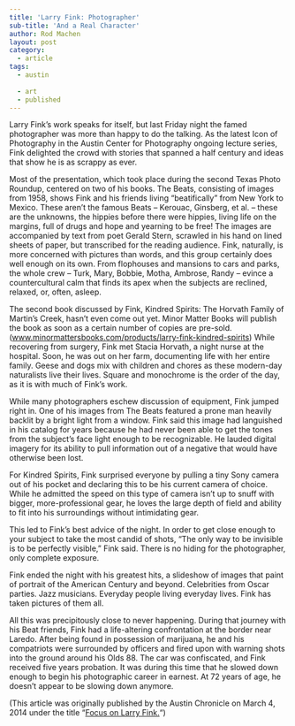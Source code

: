 ```yaml
---
title: 'Larry Fink: Photographer'
sub-title: 'And a Real Character'
author: Rod Machen
layout: post
category:
  - article
tags:
  - austin
  
  - art
  - published
---
```

<p dir="ltr">
  <!-- <img class="alignright size-full wp-image-444" alt="Larry Fink" src="http://words.rodmachen.com/wp-content/uploads/2014/03/Larry-Fink.jpg" width="320" height="320" /> -->Larry Fink&#8217;s work speaks for itself, but last Friday night the famed photographer was more than happy to do the talking. As the latest Icon of Photography in the Austin Center for Photography ongoing lecture series, Fink delighted the crowd with stories that spanned a half century and ideas that show he is as scrappy as ever.<!--more-->
</p>

<p dir="ltr">
  Most of the presentation, which took place during the second Texas Photo Roundup, centered on two of his books. The Beats, consisting of images from 1958, shows Fink and his friends living &#8220;beatifically&#8221; from New York to Mexico. These aren&#8217;t the famous Beats – Kerouac, Ginsberg, et al. – these are the unknowns, the hippies before there were hippies, living life on the margins, full of drugs and hope and yearning to be free! The images are accompanied by text from poet Gerald Stern, scrawled in his hand on lined sheets of paper, but transcribed for the reading audience. Fink, naturally, is more concerned with pictures than words, and this group certainly does well enough on its own. From flophouses and mansions to cars and parks, the whole crew – Turk, Mary, Bobbie, Motha, Ambrose, Randy – evince a countercultural calm that finds its apex when the subjects are reclined, relaxed, or, often, asleep.
</p>

<p dir="ltr">
  The second book discussed by Fink, Kindred Spirits: The Horvath Family of Martin&#8217;s Creek, hasn&#8217;t even come out yet. Minor Matter Books will publish the book as soon as a certain number of copies are pre-sold. (<a href="www.minormattersbooks.com/products/larry-fink-kindred-spirits" target="_blank">www.minormattersbooks.com/products/larry-fink-kindred-spirits</a>) While recovering from surgery, Fink met Stacia Horvath, a night nurse at the hospital. Soon, he was out on her farm, documenting life with her entire family. Geese and dogs mix with children and chores as these modern-day naturalists live their lives. Square and monochrome is the order of the day, as it is with much of Fink&#8217;s work.
</p>

<p dir="ltr">
  While many photographers eschew discussion of equipment, Fink jumped right in. One of his images from The Beats featured a prone man heavily backlit by a bright light from a window. Fink said this image had languished in his catalog for years because he had never been able to get the tones from the subject&#8217;s face light enough to be recognizable. He lauded digital imagery for its ability to pull information out of a negative that would have otherwise been lost.
</p>

<p dir="ltr">
  For Kindred Spirits, Fink surprised everyone by pulling a tiny Sony camera out of his pocket and declaring this to be his current camera of choice. While he admitted the speed on this type of camera isn&#8217;t up to snuff with bigger, more-professional gear, he loves the large depth of field and ability to fit into his surroundings without intimidating gear.
</p>

<p dir="ltr">
  This led to Fink’s best advice of the night. In order to get close enough to your subject to take the most candid of shots, &#8220;The only way to be invisible is to be perfectly visible,&#8221; Fink said. There is no hiding for the photographer, only complete exposure.
</p>

<p dir="ltr">
  Fink ended the night with his greatest hits, a slideshow of images that paint of portrait of the American Century and beyond. Celebrities from Oscar parties. Jazz musicians. Everyday people living everyday lives. Fink has taken pictures of them all.
</p>

<p dir="ltr">
  All this was precipitously close to never happening. During that journey with his Beat friends, Fink had a life-altering confrontation at the border near Laredo. After being found in possession of marijuana, he and his compatriots were surrounded by officers and fired upon with warning shots into the ground around his Olds 88. The car was confiscated, and Fink received five years probation. It was during this time that he slowed down enough to begin his photographic career in earnest. At 72 years of age, he doesn&#8217;t appear to be slowing down anymore.
</p>

(This article was originally published by the Austin Chronicle on March 4, 2014 under the title &#8220;<a href="http://www.austinchronicle.com/daily/arts/2014-03-04/focus-on-larry-fink/" target="_blank">Focus on Larry Fink.</a>&#8220;)